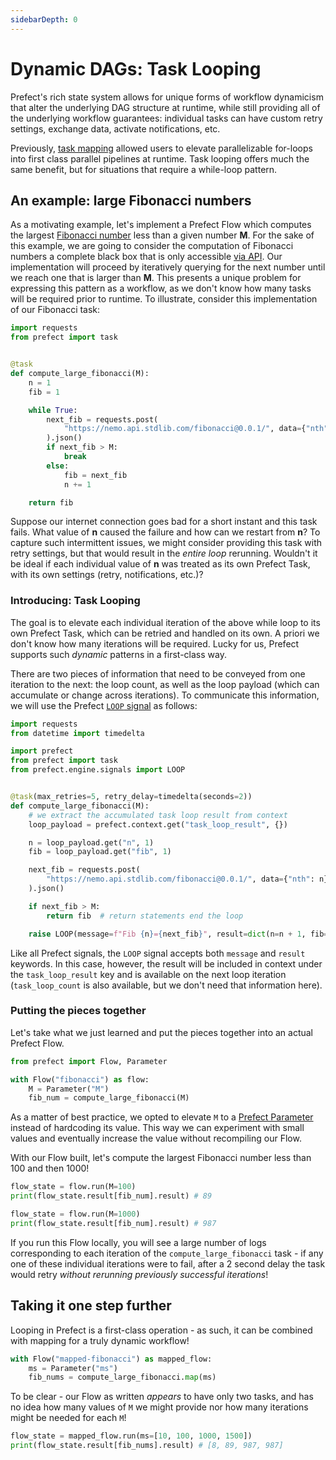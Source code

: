```yaml
---
sidebarDepth: 0
---
```

# Dynamic DAGs: Task Looping

Prefect's rich state system allows for unique forms of workflow dynamicism that alter the underlying DAG structure at runtime, while still providing all of the underlying workflow guarantees: individual tasks can have custom retry settings, exchange data, activate notifications, etc.

Previously, [task mapping](/core/concepts/mapping.html) allowed users to elevate parallelizable for-loops into first class parallel pipelines at runtime. Task looping offers much the same benefit, but for situations that require a while-loop pattern.

## An example: large Fibonacci numbers

As a motivating example, let's implement a Prefect Flow which computes the largest [Fibonacci number](https://en.wikipedia.org/wiki/Fibonacci_number) less than a given number **M**.  For the sake of this example, we are going to consider the computation of Fibonacci numbers a complete black box that is only accessible [via API](https://stdlib.com/@nemo/lib/fibonacci/).  Our implementation will proceed by iteratively querying for the next number until we reach one that is larger than **M**.  This presents a unique problem for expressing this pattern as a workflow, as we don't know how many tasks will be required prior to runtime. To illustrate, consider this implementation of our Fibonacci task:

```python
import requests
from prefect import task


@task
def compute_large_fibonacci(M):
    n = 1
    fib = 1

    while True:
        next_fib = requests.post(
            "https://nemo.api.stdlib.com/fibonacci@0.0.1/", data={"nth": n}
        ).json()
        if next_fib > M:
            break
        else:
            fib = next_fib
            n += 1

    return fib
```

Suppose our internet connection goes bad for a short instant and this task fails. What value of **n** caused the failure and how can we restart from **n**? To capture such intermittent issues, we might consider providing this task with retry settings, but that would result in the _entire loop_ rerunning. Wouldn't it be ideal if each individual value of **n** was treated as its own Prefect Task, with its own settings (retry, notifications, etc.)?

### Introducing: Task Looping

The goal is to elevate each individual iteration of the above while loop to its own Prefect Task, which can be retried and handled on its own. A priori we don't know how many iterations will be required. Lucky for us, Prefect supports such _dynamic_ patterns in a first-class way.

There are two pieces of information that need to be conveyed from one iteration to the next: the loop count, as well as the loop payload (which can accumulate or change across iterations). To communicate this information, we will use the Prefect [`LOOP` signal](https://docs.prefect.io/api/latest/engine/signals.html#loop) as follows:

```python
import requests
from datetime import timedelta

import prefect
from prefect import task
from prefect.engine.signals import LOOP


@task(max_retries=5, retry_delay=timedelta(seconds=2))
def compute_large_fibonacci(M):
    # we extract the accumulated task loop result from context
    loop_payload = prefect.context.get("task_loop_result", {})

    n = loop_payload.get("n", 1)
    fib = loop_payload.get("fib", 1)

    next_fib = requests.post(
        "https://nemo.api.stdlib.com/fibonacci@0.0.1/", data={"nth": n}
    ).json()

    if next_fib > M:
        return fib  # return statements end the loop

    raise LOOP(message=f"Fib {n}={next_fib}", result=dict(n=n + 1, fib=next_fib))
```

Like all Prefect signals, the `LOOP` signal accepts both `message` and `result` keywords. In this case, however, the result will be included in context under the `task_loop_result` key and is available on the next loop iteration (`task_loop_count` is also available, but we don't need that information here).

### Putting the pieces together

Let's take what we just learned and put the pieces together into an actual Prefect Flow.

```python
from prefect import Flow, Parameter

with Flow("fibonacci") as flow:
    M = Parameter("M")
    fib_num = compute_large_fibonacci(M)
```

As a matter of best practice, we opted to elevate `M` to a [Prefect Parameter](/core/concepts/parameters.html) instead of hardcoding its value.  This way we can experiment with small values and eventually increase the value without recompiling our Flow.

With our Flow built, let's compute the largest Fibonacci number less than 100 and then 1000!

```python
flow_state = flow.run(M=100)
print(flow_state.result[fib_num].result) # 89

flow_state = flow.run(M=1000)
print(flow_state.result[fib_num].result) # 987
```

If you run this Flow locally, you will see a large number of logs corresponding to each iteration of the `compute_large_fibonacci` task - if any one of these individual iterations were to fail, after a 2 second delay the task would retry _without rerunning previously successful iterations_!

## Taking it one step further

Looping in Prefect is a first-class operation - as such, it can be combined with mapping for a truly dynamic workflow!

```python
with Flow("mapped-fibonacci") as mapped_flow:
    ms = Parameter("ms")
    fib_nums = compute_large_fibonacci.map(ms)
```

To be clear - our Flow as written _appears_ to have only two tasks, and has no idea how many values of `M` we might provide nor how many iterations might be needed for each `M`!

```python
flow_state = mapped_flow.run(ms=[10, 100, 1000, 1500])
print(flow_state.result[fib_nums].result) # [8, 89, 987, 987]
```
